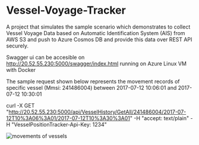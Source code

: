 # Vessel-Voyage-Tracker
A project that simulates the sample scenario which demonstrates to collect Vessel Voyage Data based on Automatic Identification System (AIS) from AWS S3 and push to Azure Cosmos DB and provide this data over REST API securely.

Swagger ui can be accesible on http://20.52.55.230:5000/swagger/index.html running on Azure Linux VM with Docker

The sample request shown below represents the movement records of specific vessel (Mmsi: 241486004) between 2017-07-12 10:06:01 and 2017-07-12 10:30:01

curl -X GET "http://20.52.55.230:5000/api/VesselHistory/GetAll/241486004/2017-07-12T10%3A06%3A01/2017-07-12T10%3A30%3A01" -H "accept: text/plain" -H "VesselPositionTracker-Api-Key: 1234"



![movements of vessels](https://repository-images.githubusercontent.com/282163349/cfba2600-cdd6-11ea-8988-c5fd78ab7152)
